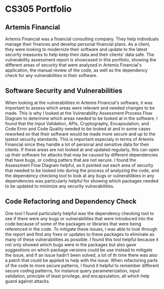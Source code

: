 # CS305 Portfolio

## Artemis Financial

Artemis Financial was a financial consulting company. They help individuals manage their finances and develop personal financial plans. As a client, they were looking to modernize their software and update to the latest security measures to help keep their data and their clients' data safe. The vulnerability assessment report is showcased in this portfolio, showing the different areas of security that were analyzed in Artemis Financial's application, the manual review of the code, as well as the dependency check for any vulnerabilities in their software.

## Software Security and Vulnerabilities

When looking at the vulnerabilities in Artemis Financial's software, it was important to assess which areas were relevant and needed changes to be made. This is why I looked at the Vulnerability Assessment Process Flow Diagram to determine which areas needed to be looked at in the software. I found that the Input Validation, APIs, Cryptography, Encapsulation, and Code Error and Code Quality needed to be looked at and in some cases reworked so that their software would be made more secure and up to the lastest security standards. This is important especialy in terms of Artemis Financial since they handle a lot of personal and sensitive data for their clients. If these areas are not looked at and updated regularly, this can open up their software for attacks that may be caused by different dependencies that have bugs, or coding patters that are not secure. I found the Assessment Flow Diagram helpful, as it pointed out each area of security that needed to be looked into during the process of analyzing the code, and the dependency checking tool to look at any bugs or vulneratilibies in any dependencies was particularly helpful for showing which packages needed to be updated to minimize any security vulnerabilities.

## Code Refactoring and Dependency Check

One tool I found particularly helpful was the dependency checking tool to see if there were any bugs or vulnerabilities that were introduced into the code because of some of the packages or libraries that were being referenced in the code. To mitigate these issues, I was able to look through the report and find any fixes or updates to these packages to eliminate as many of these vulnerabilities as possible. I found this tool helpful because it not only showed which bugs were in the packages but also gave suggestions on which package versions could be use instead to mitigate the issue, and if an issue hadn't been solved, a lot of th time there was also a patch that could be applied to help with the issue. When refactoring parts of the code to more secure patterns, I found it helpful to remember different secure coding patterns, for instance query parameterization, input validation, principle of least privilege, and encapsulation, all which help guard against attacks.
